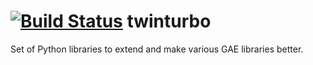 [![Build Status](https://travis-ci.org/jturmel/twinturbo.png?branch=master)](https://travis-ci.org/jturmel/twinturbo)
twinturbo
=========

Set of Python libraries to extend and make various GAE libraries better.
